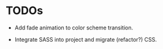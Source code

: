 # TODOs

* Add fade animation to color scheme transition.

* Integrate SASS into project and migrate (refactor?) CSS.
